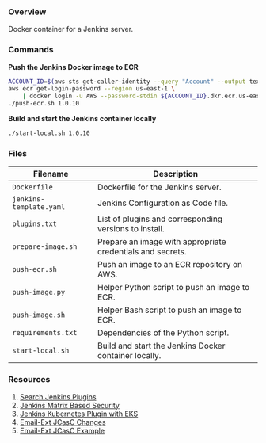 ### Overview

Docker container for a Jenkins server.

### Commands

**Push the Jenkins Docker image to ECR**

```bash
ACCOUNT_ID=$(aws sts get-caller-identity --query "Account" --output text)
aws ecr get-login-password --region us-east-1 \
    | docker login -u AWS --password-stdin ${ACCOUNT_ID}.dkr.ecr.us-east-1.amazonaws.com
./push-ecr.sh 1.0.10
```

**Build and start the Jenkins container locally**

```bash
./start-local.sh 1.0.10
```

### Files

| Filename                | Description                                                                                  |
|-------------------------|----------------------------------------------------------------------------------------------|
| `Dockerfile`            | Dockerfile for the Jenkins server.                                                           |
| `jenkins-template.yaml` | Jenkins Configuration as Code file.                                                          |
| `plugins.txt`           | List of plugins and corresponding versions to install.                                       |
| `prepare-image.sh`      | Prepare an image with appropriate credentials and secrets.                                   |
| `push-ecr.sh`           | Push an image to an ECR repository on AWS.                                                   |
| `push-image.py`         | Helper Python script to push an image to ECR.                                                |
| `push-image.sh`         | Helper Bash script to push an image to ECR.                                                  |
| `requirements.txt`      | Dependencies of the Python script.                                                           |
| `start-local.sh`        | Build and start the Jenkins Docker container locally.                                        |

### Resources

1) [Search Jenkins Plugins](https://plugins.jenkins.io/)
2) [Jenkins Matrix Based Security](https://wiki.jenkins.io/display/JENKINS/Matrix-based+security)
3) [Jenkins Kubernetes Plugin with EKS](https://serverfault.com/a/1003562)
4) [Email-Ext JCasC Changes](https://gitter.im/jenkinsci/configuration-as-code-plugin?at=5f2bd926028fac5e4d9d01b7)
4) [Email-Ext JCasC Example](https://github.com/jenkinsci/email-ext-plugin/blob/master/src/test/resources/configuration-as-code.yml)